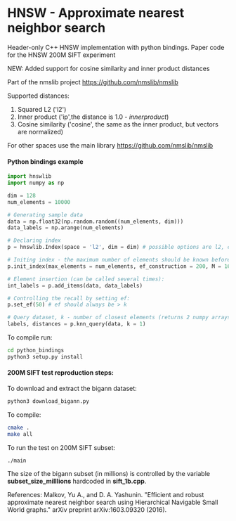 # HNSW - Approximate nearest neighbor search
Header-only C++ HNSW implementation with python bindings. Paper code for the HNSW 200M SIFT experiment

NEW: Added support for cosine similarity and inner product distances


Part of the nmslib project https://github.com/nmslib/nmslib



Supported distances:
1) Squared L2 ('l2')
2) Inner product ('ip',the distance is 1.0 - $inner product$)
3) Cosine similarity ('cosine', the same as the inner product, but vectors are normalized)

For other spaces use the main library https://github.com/nmslib/nmslib 


#### Python bindings example
```python
import hnswlib
import numpy as np

dim = 128
num_elements = 10000

# Generating sample data
data = np.float32(np.random.random((num_elements, dim)))
data_labels = np.arange(num_elements)

# Declaring index
p = hnswlib.Index(space = 'l2', dim = dim) # possible options are l2, cosine or ip

# Initing index - the maximum number of elements should be known beforehand
p.init_index(max_elements = num_elements, ef_construction = 200, M = 16)

# Element insertion (can be called several times):
int_labels = p.add_items(data, data_labels)

# Controlling the recall by setting ef:
p.set_ef(50) # ef should always be > k

# Query dataset, k - number of closest elements (returns 2 numpy arrays)
labels, distances = p.knn_query(data, k = 1)

```
To compile run:
```bash
cd python_bindings
python3 setup.py install
```

#### 200M SIFT test reproduction steps:
To download and extract the bigann dataset:
```bash
python3 download_bigann.py
```
To compile:
```bash
cmake .
make all
```

To run the test on 200M SIFT subset:
```bash
./main
```

The size of the bigann subset (in millions) is controlled by the variable **subset_size_milllions** hardcoded in **sift_1b.cpp**.



References:
Malkov, Yu A., and D. A. Yashunin. "Efficient and robust approximate nearest neighbor search using Hierarchical Navigable Small World graphs." arXiv preprint arXiv:1603.09320 (2016).
